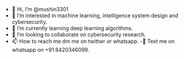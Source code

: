 - 👋 Hi, I’m @mushin3301
- 👀 I’m interested in machine learning, intelligence system design and cybersecurity.
- 🌱 I’m currently learning deep learning algorithms.
- 💞️ I’m looking to collaborate on cybersecurity research.
- 📫 How to reach me dm me on twittwr or whatsapp.
-📱 Text me on whatsapp on +91 8420346099.

